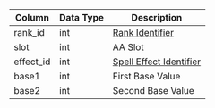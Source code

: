 | Column    | Data Type | Description                                                                                   |
| --------- | --------- | --------------------------------------------------------------------------------------------- |
| rank_id   | int       | [Rank Identifier](aa_ranks.md)                                                                |
| slot      | int       | AA Slot                                                                                       |
| effect_id | int       | [Spell Effect Identifier](https://eqemu.gitbook.io/server/categories/spells/spell-effect-ids) |
| base1     | int       | First Base Value                                                                              |
| base2     | int       | Second Base Value                                                                             |